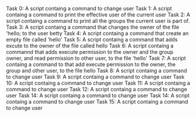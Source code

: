 Task 0: A script containg a command to change user
Task 1: A script containg a command to print the effective user of the current user
Task 2: A script containg a command to print all the groups the current user is part of.
Task 3: A script containg a command that changes the owner of the file 'hello; to the user betty
Task 4: A script containg a command that create an empty file called 'hello'
Task 5: A script containg a command that adds excute to the owner of the file called hello
Task 6: A script containg a commannd that adds execute permission to the owner and the group owner, and read permission to other user, to the file 'hello'
Task 7: A script containg a command to that add execute permission to the owner, the group and other user, to the file hello
Task 8: A script containg a command to change user
Task 9: A script containg a command to change user
Task 10: A script containg a command to change user
Task 11: A script containg a command to change user
Task 12: A script containg a command to change user
Task 14: A script containg a command to change user
Task 14: A script containg a command to change user
Task 15: A script containg a command to change user
